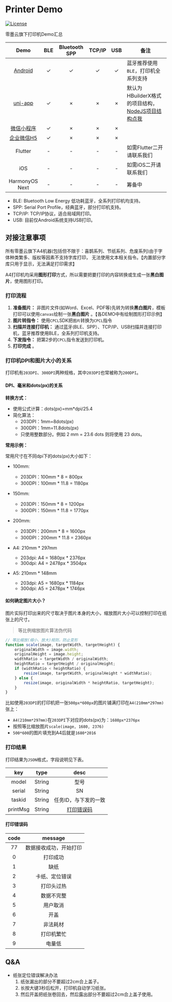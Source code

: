 # Printer Demo

[![License](https://img.shields.io/badge/license-MIT-4EB1BA.svg)](https://www.opensource.org/licenses/mit-license.php)

零墨云旗下打印机Demo汇总

|                               Demo                                | BLE | Bluetooth SPP | TCP/IP | USB | 备注                                                                                                |
|:-----------------------------------------------------------------:|:---:|:-------------:|:------:|:---:|---------------------------------------------------------------------------------------------------|
|   [Android](https://github.com/lingmoyun/printer-demo-android)    |  ✓  |       ✓       |   ✓    |  ✓  | 蓝牙推荐使用`BLE`，打印机全系列支持                                                                              |
|   [uni-app](https://github.com/lingmoyun/printer-demo-uni-app)    |  ✓  |       ×       |   ×    |  ×  | 默认为HBuilderX格式的项目结构，[NodeJS项目结构点我](https://github.com/lingmoyun/printer-demo-uni-app/tree/nodejs) |
| [微信小程序](https://github.com/lingmoyun/printer-demo-wx-miniprogram) |  ✓  |       ×       |   ×    |  ×  |                                                                                                   |
|   [企业微信H5](https://github.com/lingmoyun/printer-demo-wx-cp-h5)    |  ✓  |       ×       |   ×    |  ×  |                                                                                                   |
|                              Flutter                              |  -  |       -       |   -    |  -  | 如需Flutter二开请联系我们                                                                                  |
|                                iOS                                |  -  |       -       |   -    |  -  | 如需iOS二开请联系我们                                                                                      |
|                          HarmonyOS Next                           |  -  |       -       |   -    |  -  | 筹备中                                                                                               |
* BLE: Bluetooth Low Energy 低功耗蓝牙，全系列打印机均支持。
* SPP: Serial Port Profile，经典蓝牙，部分打印机支持。
* TCP/IP: TCP/IP协议，适合局域网打印。
* USB: 目前仅Android系统支持USB打印。

## 对接注意事项

所有零墨云旗下A4机器(包括但不限于：喜鹊系列、节纸系列、危废系列)由于字体种类繁多、版权等因素不支持字库打印，
无法使用文本相关指令。【内置部分字库只用于显示，无法满足打印需求】

A4打印机均采用**图形打印**方式，所以需要把要打印的内容转换或生成一张**黑白图片**，使用图形打印。

### 打印流程

1. **准备图片：** 非图片文件(如Word、Excel、PDF等)先转为转换**黑白图片**，模板打印可以使用`canvas`绘制一张**黑白图片**
   。【各DEMO中有绘制图形打印示例】
2. **图片转指令：** 使用`CPCL`SDK把`图片`转换为`CPCL`指令
3. **扫描并连接打印机：** 通过蓝牙(BLE、SPP）、TCP/IP、USB扫描并连接打印机，蓝牙推荐使用BLE，全系列打印机支持。
4. **下发指令：** 把第2步的`CPCL`指令发送到打印机。
5. **打印完成** 。

### 打印机DPI和图片大小的关系

打印机有`203DPI`、`300DPI`两种规格，其中`203DPI`也常被称为`200DPI`。

#### DPI、毫米和dots(px)的关系

**转换方式：**

* 使用公式计算：dots(px)=mm*dpi/25.4
* 简化算法：
    - 203DPI：1mm=8dots(px)
    - 300DPI：1mm=11.8dots(px)
    - 只使用整数部分。例如 2 mm = 23.6 dots 则将使用 23 dots。

**常用示例：**

常用尺寸在不同dpi下的dots(px)大小如下：

* 100mm:
    - 203DPI：100mm * 8 = 800px
    - 300DPI：100mm * 11.8 = 1180px

* 150mm:
    - 203DPI：150mm * 8 = 1200px
    - 300DPI：150mm * 11.8 = 1770px

* 200mm:
    - 203DPI：200mm * 8 = 1600px
    - 300DPI：200mm * 11.8 = 2360px

* A4: 210mm * 297mm
    - 203dpi: A4 = 1680px * 2376px
    - 300dpi: A4 = 2478px * 3504px

* A5: 210mm * 148mm
    - 203dpi: A5 = 1680px * 1184px
    - 300dpi: A5 = 2478px * 1746px

#### 如何确定图片大小？

图片实际打印出来的尺寸取决于图片本身的大小，缩放图片大小可以控制打印在纸张上的尺寸。

> 等比例缩放图片算法伪代码

```javascript
// 等比缩放(缩小、放大)规则，防止变形
function scale(image, targetWidth, targetHeight) {
    originalWidth = image.width;
    originalHeight = image.height;
    widthRatio = targetWidth / originalWidth;
    heightRatio = targetHeight / originalHeight;
    if (widthRatio < heightRatio) {
        resize(image, targetWidth, originalHeight * widthRatio);
    } else {
        resize(image, originalWidth * heightRatio, targetHeight);
    }
}
```

比如使用`203DPI`的打印机把一张`500px*600px`的图片铺满打印在`A4(210mm*297mm)`张上：

* `A4(210mm*297mm)`在`203DPI`下对应的dots(px)为：`1680px*2376px`
* 按照等比缩放图片`scale(image, 1680, 2376)`
* `500*600`的图片填充到A4后就是`1680*2016`

### 打印结果

打印结果为`JSON`格式，字段说明见下表。

|   key    |  type  |      desc       |
|:--------:|:------:|:---------------:|
|  model   | String |       型号        |
|  serial  | String |       SN        |
|  taskid  | String |   任务ID，与下发的一致   |
| printMsg | String | [打印错误码](#打印错误码) |

#### 打印错误码

| code |   message   |
|:----:|:-----------:|
|  77  | 数据接收成功，开始打印 |
|  0   |    打印成功     |
|  1   |     缺纸      |
|  2   |   卡纸、定位错误   |
|  3   |    打印头过热    |
|  4   |    数据不完整    |
|  5   |    用户取消     |
|  6   |     开盖      |
|  7   |    非法耗材     |
|  8   |    打印机繁忙    |
|  9   |     电量低     |

## Q&A

* 纸张定位错误解决办法
    1. 纸张漏出的部分不要超过2cm合上盖子。
    2. 长按大键3秒后松开，打印机自动学习纸张。
    3. 然后开盖把纸张卷回去，然后露出部分不要超过2cm合上盖子使用。
